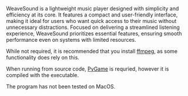 WeaveSound is a lightweight music player designed with simplicity and efficiency at its core. It features a compact and
user-friendly interface, making it ideal for users who want quick access to their music without unnecessary distractions.
Focused on delivering a streamlined listening experience, WeaveSound prioritizes essential features, ensuring smooth
performance even on systems with limited resources.

While not required, it is recommended that you install [ffmpeg](https://ffmpeg.org), as some functionality does rely on this.

When running from source code, [PyGame](https://pypi.org/project/pygame) is requried, however it is compiled with the executable.

 The program has not been tested on MacOS.
